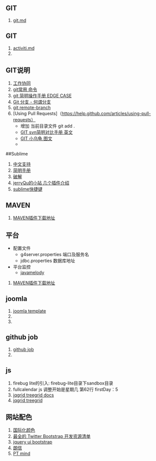 ## GIT
1. [git.md](git.md)

## GIT
1. [activiti.md](activiti.md)
2. 

## GIT说明
1. [工作协同](http://www.worldhello.net/gotgithub/04-work-with-others/010-fork-and-pull.html)
2. [git常用 命令](http://www.xbc.me/git-commands/)
3. [git 简明操作手册 EDGE CASE](http://gitimmersion.googol.im/lab_13.html)
4. [Git 分支 - 何谓分支](http://git-scm.com/book/zh/Git-%E5%88%86%E6%94%AF-%E4%BD%95%E8%B0%93%E5%88%86%E6%94%AF)
5. [git remote-branch](http://stackoverflow.com/questions/945654/git-checkout-on-a-remote-branch-does-not-work)
2. [Using Pull Requests]（https://help.github.com/articles/using-pull-requests）
   * 增加 当前目录文件 git add .
   * [GIT svn简明对比手册 英文](http://git.or.cz/course/svn.html)
   * [GIT 小乌龟 图文](http://www.ihiro.org/use-git-synchronize-code-to-github)   
   * 

##Sublime
1. [中文支持](http://www.fuzhaopeng.com/2012/sublime-text-2-with-gb2312-gbk-support/)
2. [简明手册](http://lucifr.com/139225/sublime-text-2-tricks-and-tips/)
3. [破解](http://www.hphq.net/Marketing/Designs/7.html)
4. [jerryQu的小站 几个插件介绍](http://www.imququ.com/post/i_love_sublime-text-2.html)
5. [sublime快捷键](http://www.cnblogs.com/rollenholt/archive/2012/07/30/2616089.html)

   
   

## MAVEN
1. [MAVEN插件下载地址](http://repo1.maven.org/maven2/org/apache/maven/plugins/maven-surefire-plugin/2.7.1/)

## 平台
* 配置文件
  * g4server.properties   	端口及服务名
  * jdbc.properties			数据库地址
* 平台监控
  * [javamelody](http://my.oschina.net/noahxiao/blog/75463?p=2#comments)

1. [MAVEN插件下载地址](http://repo1.maven.org/maven2/org/apache/maven/plugins/maven-surefire-plugin/2.7.1/)

## joomla
1. [joomla template](http://sydney.joomladay.org.au/images/presos/how_to_build_a_template.pdf)
2. 
3. 

## github job
1. [github job](https://jobs.github.com/positions)
2. 

## js
1. firebug lite的引入: firebug-lite目录下sandbox目录
2. fullcalendar js 调整开始是星期几 第62行 firstDay：5 
3. [jqgrid treegrid docs](http://www.trirand.com/jqgridwiki/doku.php?id=wiki:treegrid)
4. [jqgrid treegrid](http://www.trirand.com/blog/?page_id=393/treegrid/version-4-0-0-onexpand-event/)

## 网站配色
1. [国际化颜色](http://www.sj33.cn/digital/wysj/200603/7775.html)
2. [最全的 Twitter Bootstrap 开发资源清单](http://www.oschina.net/news/35251/twitter-bootstrap-resources)
3. [jquery ui bootstrap](http://addyosmani.com/blog/jquery-ui-bootstrap-0-2-released/)
4. [朗信](http://www.lansunmedia.com/index.php)
5. [PT mind](http://ptmind.com/index.html)
